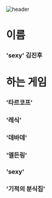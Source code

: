 ![header](https://capsule-render.vercel.app/api?type=Waving&color=4e63d6&height=200&section=header&text=자기소개?!&fontSize=50&animation=fadeIn&fontColor=DDDDDD)

#  이름 
###  'sexy' 김진후 
#
#  하는 게임 
###  '타르코프' 
###  '레식' 
###  '데바데' 
###  '엘든링' 
###  'sexy'
###  '기적의 분식집'